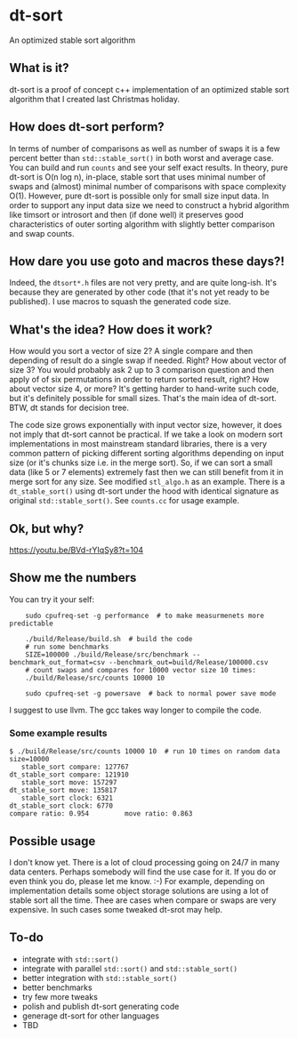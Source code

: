 # dt-sort

An optimized stable sort algorithm

## What is it?

dt-sort is a proof of concept c++ implementation of an optimized stable sort algorithm
that I created last Christmas holiday.

## How does dt-sort perform?

In terms of number of comparisons as well as number of swaps it is a few percent better than `std::stable_sort()`
in both worst and average case. You can build and run `counts` and see your self exact results.
In theory, pure dt-sort is O(n log n), in-place, stable sort that uses minimal number of swaps and (almost) minimal number of comparisons with space complexity O(1). However, pure dt-sort is possible only for small size input data.
In order to support any input data size we need to construct a hybrid algorithm like timsort or introsort
and then (if done well) it preserves good characteristics of outer sorting algorithm with slightly better comparison and swap counts.

## How dare you use goto and macros these days?!

Indeed, the `dtsort*.h` files are not very pretty, and are quite long-ish.
It's because they are generated by other code (that it's not yet ready to be published).
I use macros to squash the generated code size.

## What's the idea? How does it work?

How would you sort a vector of size 2? A single compare and then depending of result do a single swap if needed. Right?
How about vector of size 3? You would probably ask 2 up to 3 comparison question and then apply of of six permutations
in order to return sorted result, right? How about vector size 4, or more? It's getting harder to hand-write such code,
but it's definitely possible for small sizes. That's the main idea of dt-sort. BTW, dt stands for decision tree.

The code size grows exponentially with input vector size, however, it does not imply that dt-sort cannot be practical.
If we take a look on modern sort implementations in most mainstream standard libraries, there is a very common
pattern of picking different sorting algorithms depending on input size (or it's chunks size i.e. in the merge sort).
So, if we can sort a small data (like 5 or 7 elements) extremely fast then we can still benefit from it in merge sort for any size.
See modified `stl_algo.h` as an example. There is a `dt_stable_sort()` using dt-sort under the hood with identical signature as original `std::stable_sort()`. See `counts.cc` for usage example.

## Ok, but why?

https://youtu.be/BVd-rYIqSy8?t=104

## Show me the numbers

You can try it your self:

```
    sudo cpufreq-set -g performance  # to make measurmenets more predictable

    ./build/Release/build.sh  # build the code
    # run some benchmarks
    SIZE=100000 ./build/Release/src/benchmark --benchmark_out_format=csv --benchmark_out=build/Release/100000.csv
    # count swaps and compares for 10000 vector size 10 times:
    ./build/Release/src/counts 10000 10

    sudo cpufreq-set -g powersave  # back to normal power save mode
```

I suggest to use llvm. The gcc takes way longer to compile the code.

### Some example results

```
$ ./build/Release/src/counts 10000 10  # run 10 times on random data size=10000
   stable_sort compare: 127767
dt_stable_sort compare: 121910
   stable_sort move: 157297
dt_stable_sort move: 135817
   stable_sort clock: 6321
dt_stable_sort clock: 6770
compare ratio: 0.954     	 move ratio: 0.863
```

## Possible usage

I don't know yet. There is a lot of cloud processing going on 24/7 in many data centers.
Perhaps somebody will find the use case for it. If you do or even think you do, please let me know. :-)
For example, depending on implementation details some object storage solutions are using a lot of stable sort all the time.
Thee are cases when compare or swaps are very expensive. In such cases some tweaked dt-srot may help.

## To-do

* integrate with `std::sort()`
* integrate with parallel `std::sort()` and `std::stable_sort()`
* better integration with `std::stable_sort()`
* better benchmarks
* try few more tweaks
* polish and publish dt-sort generating code
* generage dt-sort for other languages
* TBD

